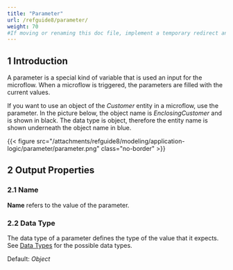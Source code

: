 ```yaml
---
title: "Parameter"
url: /refguide8/parameter/
weight: 70
#If moving or renaming this doc file, implement a temporary redirect and let the respective team know they should update the URL in the product. See Mapping to Products for more details.
---
```


## 1 Introduction

A parameter is a special kind of variable that is used an input for the microflow. When a microflow is triggered, the parameters are filled with the current values.

If you want to use an object of the *Customer* entity in a microflow, use the parameter. In the picture below, the object name is *EnclosingCustomer* and is shown in black. The data type is object, therefore the entity name is shown underneath the object name in blue.

{{< figure src="/attachments/refguide8/modeling/application-logic/parameter/parameter.png" class="no-border" >}}

## 2 Output Properties

### 2.1 Name

**Name** refers to the value of the parameter.

### 2.2 Data Type

The data type of a parameter defines the type of the value that it expects. See [Data Types](/refguide8/data-types/) for the possible data types.

Default: *Object*
